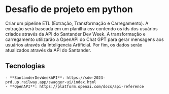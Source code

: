 # Desafio de projeto em python

Criar um pipeline ETL (Extração, Transformação e Carregamento).
A extração será baseada em um planilha csv contendo os ids dos usuários criados através da API do Santander Dev Week.
A transformação e carregamento utilizarão a OpenAPI do Chat GPT para gerar mensagens aos usuários através da Inteligencia Artificial.
Por fim, os dados serão atualizados através da API do Santander.

## Tecnologias
    - **SantanderDevWeekAPI**: https://sdw-2023-prd.up.railway.app/swagger-ui/index.html
    - **OpenAPI**: https://platform.openai.com/docs/api-reference
